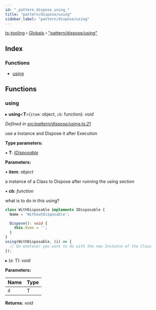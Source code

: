 ```yaml
---
id: "_pattern_dispose_using_"
title: "pattern/dispose/using"
sidebar_label: "pattern/dispose/using"
---
```


[ts-tooling](../index.md) › [Globals](../globals.md) › ["pattern/dispose/using"](_pattern_dispose_using_.md)

## Index

### Functions

* [using](_pattern_dispose_using_.md#using)

## Functions

###  using

▸ **using**<**T**>(`item`: object, `cb`: function): *void*

*Defined in [src/pattern/dispose/using.ts:21](https://github.com/nodejayes/ts-tooling/blob/ad92cc8/src/pattern/dispose/using.ts#L21)*

use a Instance and Dispose it after Execution

**Type parameters:**

▪ **T**: *[IDisposable](../interfaces/_pattern_dispose_disposable_.idisposable.md)*

**Parameters:**

▪ **item**: *object*

a instance of a Class to Dispose after running the using section

▪ **cb**: *function*

what is to do in this using?

```typescript
class WithDisposable implements IDisposable {
  Name = 'WithoutDisposable';

  Dispose(): void {
    this.Name = '';
  }
}
using(WithDisposable, (i) => {
  // Do whatever you want to do with the new Instance of the Class
});
```

▸ (`d`: T): *void*

**Parameters:**

Name | Type |
------ | ------ |
`d` | T |

**Returns:** *void*
